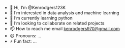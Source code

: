 - 👋 Hi, I’m @Kenrodgers123K
- 👀 I’m interested in data analysis and machine learning
- 🌱 I’m currently learning python
- 💞️ I’m looking to collaborate on related projects
- 📫 How to reach me email kenrodgers970@gmail.com
- 😄 Pronouns: ...
- ⚡ Fun fact: ...

<!---
Kenrodgers123K/Kenrodgers123K is a ✨ special ✨ repository because its `README.md` (this file) appears on your GitHub profile.
You can click the Preview link to take a look at your changes.
--->
